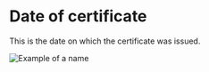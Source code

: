 # Date of certificate

This is the date on which the certificate was issued.

![Example of a name](/images/cd_date.png)